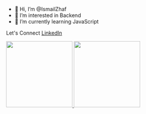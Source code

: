 - 👋 Hi, I’m @IsmailZhaf
- 👀 I’m interested in Backend
- 🌱 I’m currently learning JavaScript

Let's Connect [LinkedIn](https://www.linkedin.com/in/ismailzhanfeari/)
<p align="left">
<a href="https://github.com/penuliscode">
  <img height="180em" src="https://github-readme-stats-eight-theta.vercel.app/api?username=penuliscode&show_icons=true&theme=algolia&include_all_commits=true&count_private=true"/>
  <img height="180em" src="https://github-readme-stats-eight-theta.vercel.app/api/top-langs/?username=penuliscode&layout=compact&layout=compact&theme=algolia"/>
</a>
</p>
<!---
IsmailZhaf/IsmailZhaf is a ✨ special ✨ repository because its `README.md` (this file) appears on your GitHub profile.
You can click the Preview link to take a look at your changes.
--->
